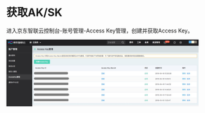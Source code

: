 # **获取AK/SK**

进入京东智联云控制台-账号管理-Access Key管理，创建并获取Access Key。

![AK管理.png](../../../../image/AI-and-Machine-Learning/AK管理.png)